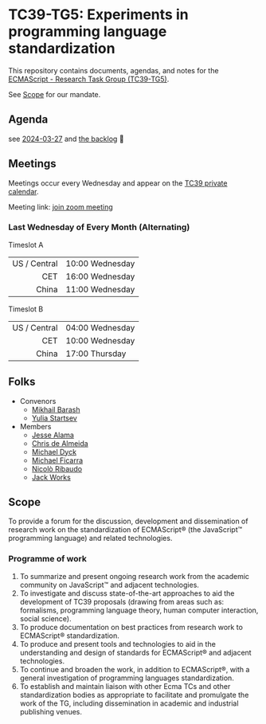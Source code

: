 # TC39-TG5: Experiments in programming language standardization

This repository contains documents, agendas, and notes for the [ECMAScript - Research Task Group (TC39-TG5)](https://ecma-international.org/task-groups/tc39-tg5/).

See [Scope](#scope) for our mandate.

## Agenda

see [2024-03-27](meetings/2024/2024-03-27.md) and [the backlog](meetings/backlog.md) 👀

## Meetings

Meetings occur every Wednesday and appear on the [TC39 private calendar](https://github.com/tc39/Reflector#tc39-private-calendar).

Meeting link: [join zoom meeting](https://us02web.zoom.us/j/81143085896?pwd=TUE3WGgrdEZmNFZJc0g4QzBHUWczdz09)

<!-- DST below -->

### Last Wednesday of Every Month (Alternating)

Timeslot A

|              |                 |
| -----------: | --------------- |
| US / Central | 10:00 Wednesday |
|          CET | 16:00 Wednesday |
|        China | 11:00 Wednesday  |

Timeslot B

|              |                 |
| -----------: | --------------- |
| US / Central | 04:00 Wednesday |
|          CET | 10:00 Wednesday |
|        China | 17:00 Thursday  |

## Folks

- Convenors
  - [Mikhail Barash](https://github.com/mikbar-uib)
  - [Yulia Startsev](https://github.com/codehag)
- Members
  - [Jesse Alama](https://github.com/jessealama)
  - [Chris de Almeida](https://github.com/ctcpip)
  - [Michael Dyck](https://github.com/jmdyck)
  - [Michael Ficarra](https://github.com/michaelficarra)
  - [Nicolò Ribaudo](https://github.com/nicolo-ribaudo)
  - [Jack Works](https://github.com/Jack-Works)

## Scope

To provide a forum for the discussion, development and dissemination of research work on the standardization of ECMAScript® (the JavaScript™ programming language) and related technologies.

### Programme of work

1. To summarize and present ongoing research work from the academic community on JavaScript™ and adjacent technologies.
1. To investigate and discuss state-of-the-art approaches to aid the development of TC39 proposals (drawing from areas such as: formalisms, programming language theory, human computer interaction, social science).
1. To produce documentation on best practices from research work to ECMAScript® standardization.
1. To produce and present tools and technologies to aid in the understanding and design of standards for ECMAScript® and adjacent technologies.
1. To continue and broaden the work, in addition to ECMAScript®, with a general investigation of programming languages standardization.
1. To establish and maintain liaison with other Ecma TCs and other standardization bodies as appropriate to facilitate and promulgate the work of the TG, including dissemination in academic and industrial publishing venues.

